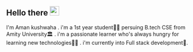 <!-- welcome message -->
<h2>Hello there <img src="https://media.giphy.com/media/hvRJCLFzcasrR4ia7z/giphy.gif" width="25px"></h2>

<p>I'm Aman kushwaha . i'm a 1st year student👨‍🎓 persuing B.tech CSE from Amity University🏛 . i'm a passionate learner who's always hungry for learning new technologies👩‍💻 . i'm currently into Full stack development🚀.</p>

